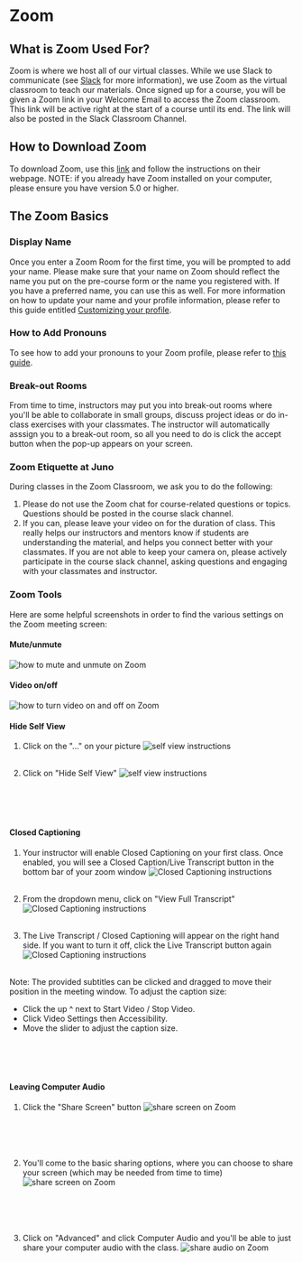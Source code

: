 # Zoom

## What is Zoom Used For?
Zoom is where we host all of our virtual classes. While we use Slack to communicate (see [Slack](/Slack.md) for more information), we use Zoom as the virtual classroom to teach our materials. Once signed up for a course, you will be given a Zoom link in your Welcome Email to access the Zoom classroom. This link will be active right at the start of a course until its end. The link will also be posted in the Slack Classroom Channel. 

## How to Download Zoom
To download Zoom, use this [link](https://zoom.us/download?zcid=1231) and follow the instructions on their webpage. NOTE: if you already have Zoom installed on your computer, please ensure you have version 5.0 or higher.


## The Zoom Basics

### Display Name
Once you enter a Zoom Room for the first time, you will be prompted to add your name. Please make sure that your name on Zoom should reflect the name you put on the pre-course form or the name you registered with. If you have a preferred name, you can use this as well. For more information on how to update your name and your profile information, please refer to this guide entitled [Customizing your profile](https://support.zoom.us/hc/en-us/articles/201363203-Customizing-your-profile).

### How to Add Pronouns
To see how to add your pronouns to your Zoom profile, please refer to [this guide](https://support.zoom.us/hc/en-us/articles/4402698027533). 

### Break-out Rooms
From time to time, instructors may put you into break-out rooms where you'll be able to collaborate in small groups, discuss project ideas or do in-class exercises with your classmates. The instructor will automatically asssign you to a break-out room, so all you need to do is click the accept button when the pop-up appears on your screen.  

### Zoom Etiquette at Juno 
During classes in the Zoom Classroom, we ask you to do the following:
1. Please do not use the Zoom chat for course-related questions or topics. Questions should be posted in the course slack channel.
2. If you can, please leave your video on for the duration of class. This really helps our instructors and mentors know if students are understanding the material, and helps you connect better with your classmates. If you are not able to keep your camera on, please actively participate in the course slack channel, asking questions and engaging with your classmates and instructor.

### Zoom Tools

Here are some helpful screenshots in order to find the various settings on the Zoom meeting screen:
#### Mute/unmute
![how to mute and unmute on Zoom](./assets/Zoom-Mute-and-Unmute.png)

#### Video on/off
![how to turn video on and off on Zoom](./assets/Zoom-Video.png)

#### Hide Self View
1. Click on the "..." on your picture
![self view instructions](./assets/Zoom-Hide-Self-View-1.png)
<br /><br />

2. Click on "Hide Self View"
![self view instructions](./assets/Zoom-Hide-Self-View-2.png)
<br /><br /><br /><br /><br />

#### Closed Captioning 
1. Your instructor will enable Closed Captioning on your first class. Once enabled, you will see a Closed Caption/Live Transcript button in the bottom bar of your zoom window
![Closed Captioning instructions](./assets/Zoom-CC-1.png)
<br /><br />

2. From the dropdown menu, click on "View Full Transcript"
![Closed Captioning instructions](./assets/Zoom-CC-2.png)
<br /><br />

3. The Live Transcript / Closed Captioning will appear on the right hand side. If you want to turn it off, click the Live Transcript button again
![Closed Captioning instructions](./assets/Zoom-CC-3.png)
<br /><br />

Note: The provided subtitles can be clicked and dragged to move their position in the meeting window.
To adjust the caption size:
- Click the up ^ next to Start Video / Stop Video. 
- Click Video Settings then Accessibility.
- Move the slider to adjust the caption size.
<br /><br /><br /><br /><br />

#### Leaving Computer Audio
1. Click the "Share Screen" button
![share screen on Zoom](./assets/Zoom-Share-Audio-1.png)
<br /><br /><br /><br /><br />

2. You'll come to the basic sharing options, where you can choose to share your screen (which may be needed from time to time)
![share screen on Zoom](./assets/Zoom-Share-Audio-2.png)
<br /><br /><br /><br /><br />

3. Click on "Advanced" and click Computer Audio and you'll be able to just share your computer audio with the class. 
![share audio on Zoom](./assets/Zoom-Share-Audio-3.png)
<br /><br /><br />
